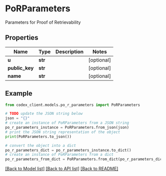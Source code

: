 # PoRParameters

Parameters for Proof of Retrievability

## Properties

Name | Type | Description | Notes
------------ | ------------- | ------------- | -------------
**u** | **str** |  | [optional] 
**public_key** | **str** |  | [optional] 
**name** | **str** |  | [optional] 

## Example

```python
from codex_client.models.po_r_parameters import PoRParameters

# TODO update the JSON string below
json = "{}"
# create an instance of PoRParameters from a JSON string
po_r_parameters_instance = PoRParameters.from_json(json)
# print the JSON string representation of the object
print(PoRParameters.to_json())

# convert the object into a dict
po_r_parameters_dict = po_r_parameters_instance.to_dict()
# create an instance of PoRParameters from a dict
po_r_parameters_from_dict = PoRParameters.from_dict(po_r_parameters_dict)
```
[[Back to Model list]](../README.md#documentation-for-models) [[Back to API list]](../README.md#documentation-for-api-endpoints) [[Back to README]](../README.md)


